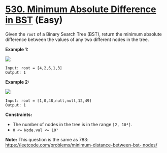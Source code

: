 # [530. Minimum Absolute Difference in BST][link] (Easy)

[link]: https://leetcode.com/problems/minimum-absolute-difference-in-bst/

Given the `root` of a Binary Search Tree (BST), return the minimum absolute difference between the
values of any two different nodes in the tree.

**Example 1:**

![](https://assets.leetcode.com/uploads/2021/02/05/bst1.jpg)

```
Input: root = [4,2,6,1,3]
Output: 1
```

**Example 2:**

![](https://assets.leetcode.com/uploads/2021/02/05/bst2.jpg)

```
Input: root = [1,0,48,null,null,12,49]
Output: 1
```

**Constraints:**

- The number of nodes in the tree is in the range `[2, 10⁴]`.
- `0 <= Node.val <= 10⁵`

**Note:** This question is the same as 783: [https://leetcode.com/problems/minimum-distance-between-bst-
nodes/](https://leetcode.com/problems/minimum-distance-between-bst-nodes/)

